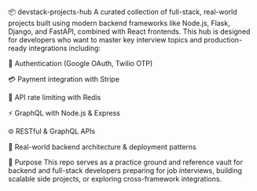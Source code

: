 📦 devstack-projects-hub
A curated collection of full-stack, real-world projects built using modern backend frameworks like Node.js, Flask, Django, and FastAPI, combined with React frontends. This hub is designed for developers who want to master key interview topics and production-ready integrations including:

🔐 Authentication (Google OAuth, Twilio OTP)

💳 Payment integration with Stripe

🚦 API rate limiting with Redis

⚡ GraphQL with Node.js & Express

🌐 RESTful & GraphQL APIs

🧠 Real-world backend architecture & deployment patterns

🎯 Purpose
This repo serves as a practice ground and reference vault for backend and full-stack developers preparing for job interviews, building scalable side projects, or exploring cross-framework integrations.

